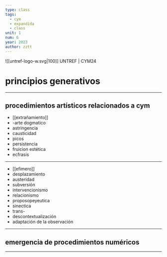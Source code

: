 ```yaml
---
type: class
tags:
  - cym
  - expandida
  - class
unit: 1
num: 6
year: 2023
author: zztt
---
```



<!-- slide bg="#010100"--> 
![[untref-logo-w.svg|100]]
UNTREF | CYM24
# principios generativos
---


## procedimientos artísticos relacionados a cym

- [[extrañamiento]]
- -arte dogmatico
- astringencia
- causticidad
- picos
- persistencia 
- fruicion estética
- ecfrasis
---

- [[efimero]]
- desplazamiento
- austeridad
- subversión
- intervencionismo
- relacionismo 
- proposopeyeutica
- sinectica
- trans-
- descontextualización
- adaptación de la observación
--- 
## emergencia de procedimientos numéricos 

---


